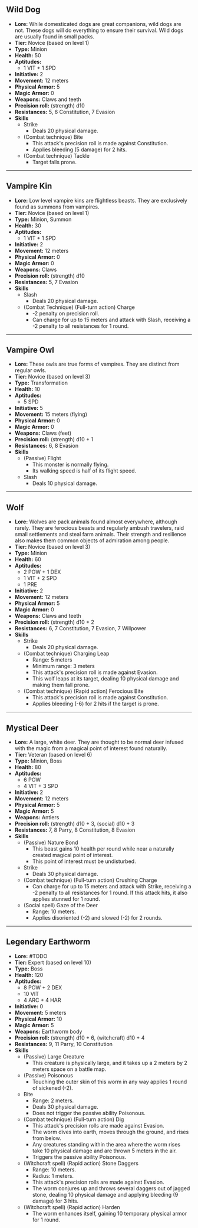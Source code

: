 ## Wild Dog
+ **Lore:** While domesticated dogs are great companions, wild dogs are not. These dogs will do everything to ensure their survival. Wild dogs are usually found in small packs.
+ **Tier:** Novice (based on level 1) 
+ **Type:** Minion
+ **Health:** 50
+ **Aptitudes:** 
	+ 1 VIT + 1 SPD
+ **Initiative:** 2
+ **Movement:** 12 meters
+ **Physical Armor:** 5
+ **Magic Armor:** 0
+ **Weapons:** Claws and teeth
+ **Precision roll:** (strength) d10
+ **Resistances:** 5, 6 Constitution, 7 Evasion
+ **Skills**
	+ Strike
		+ Deals 20 physical damage.
	+ (Combat technique) Bite
		+ This attack's precision roll is made against Constitution.
		+ Applies bleeding (5 damage) for 2 hits.
	+ (Combat technique) Tackle
		+ Target falls prone.

---
## Vampire Kin
+ **Lore:** Low level vampire kins are flightless beasts. They are exclusively found as summons from vampires.
+ **Tier:** Novice (based on level 1) 
+ **Type:** Minion, Summon
+ **Health:** 30
+ **Aptitudes:** 
	+ 1 VIT + 1 SPD
+ **Initiative:** 2
+ **Movement:** 12 meters
+ **Physical Armor:** 0
+ **Magic Armor:** 0
+ **Weapons:** Claws
+ **Precision roll:** (strength) d10
+ **Resistances:** 5, 7 Evasion
+ **Skills**
	+ Slash
		+ Deals 20 physical damage.
	+ (Combat Technique) (Full-turn action) Charge
		+ -2 penalty on precision roll.
		+ Can charge for up to 15 meters and attack with Slash, receiving a -2 penalty to all resistances for 1 round.

---
## Vampire Owl
+ **Lore:** These owls are true forms of vampires. They are distinct from regular owls.
+ **Tier:** Novice (based on level 3) 
+ **Type:** Transformation
+ **Health:** 10
+ **Aptitudes:** 
	+ 5 SPD
+ **Initiative:** 5
+ **Movement:** 15 meters (flying)
+ **Physical Armor:** 0
+ **Magic Armor:** 0
+ **Weapons:** Claws (feet)
+ **Precision roll:** (strength) d10 + 1
+ **Resistances:** 6, 8 Evasion
+ **Skills**
	+ (Passive) Flight
		+ This monster is normally flying.
		+ Its walking speed is half of its flight speed.
	+ Slash
		+ Deals 10 physical damage.

---
## Wolf
+ **Lore:** Wolves are pack animals found almost everywhere, although rarely. They are ferocious beasts and regularly ambush travelers, raid small settlements and steal farm animals. Their strength and resilience also makes them common objects of admiration among people.
+ **Tier:** Novice (based on level 3) 
+ **Type:** Minion
+ **Health:** 60
+ **Aptitudes:** 
	+ 2 POW + 1 DEX
	+ 1 VIT + 2 SPD 
	+ 1 PRE
+ **Initiative:** 2
+ **Movement:** 12 meters
+ **Physical Armor:** 5
+ **Magic Armor:** 0
+ **Weapons:** Claws and teeth
+ **Precision roll:** (strength) d10 + 2
+ **Resistances:** 6, 7 Constitution, 7 Evasion, 7 Willpower
+ **Skills**
	+ Strike
		+ Deals 20 physical damage.
	+ (Combat technique) Charging Leap
		+ Range: 5 meters
		+ Minimum range: 3 meters
		+ This attack's precision roll is made against Evasion.
		+ This wolf leaps at its target, dealing 10 physical damage and making them fall prone.
	+ (Combat technique) (Rapid action) Ferocious Bite
		+ This attack's precision roll is made against Constitution.
		+ Applies bleeding (-6) for 2 hits if the target is prone.

---
## Mystical Deer
+ **Lore:** A large, white deer. They are thought to be normal deer infused with the magic from a magical point of interest found naturally.
+ **Tier:** Veteran (based on level 6) 
+ **Type:** Minion, Boss
+ **Health:** 80
+ **Aptitudes:** 
	+ 6 POW
	+ 4 VIT + 3 SPD
+ **Initiative:** 2
+ **Movement:** 12 meters
+ **Physical Armor:** 5
+ **Magic Armor:** 5
+ **Weapons:** Antlers
+ **Precision roll:** (strength) d10 + 3, (social) d10 + 3
+ **Resistances:** 7, 8 Parry, 8 Constitution, 8 Evasion
+ **Skills**
	+ (Passive) Nature Bond
		+ This beast gains 10 health per round while near a naturally created magical point of interest.
		+ This point of interest must be undisturbed.
	+ Strike
		+ Deals 30 physical damage.
	+ (Combat technique) (Full-turn action) Crushing Charge
		+ Can charge for up to 15 meters and attack with Strike, receiving a -2 penalty to all resistances for 1 round. If this attack hits, it also applies stunned for 1 round.
	+ (Social spell) Gaze of the Deer
		+ Range: 10 meters.
		+ Applies disoriented (-2) and slowed (-2) for 2 rounds.

---
## Legendary Earthworm
+ **Lore:** #TODO
+ **Tier:** Expert (based on level 10) 
+ **Type:** Boss
+ **Health:** 120
+ **Aptitudes:** 
	+ 8 POW + 2 DEX
	+ 10 VIT
	+ 4 ARC + 4 HAR
+ **Initiative:** 0
+ **Movement:** 5 meters
+ **Physical Armor:** 10
+ **Magic Armor:** 5
+ **Weapons:** Earthworm body
+ **Precision roll:** (strength) d10 + 6, (witchcraft) d10 + 4
+ **Resistances:** 9, 11 Parry, 10 Constitution
+ **Skills**
	+ (Passive) Large Creature
		+ This creature is physically large, and it takes up a 2 meters by 2 meters space on a battle map. 
	+ (Passive) Poisonous
		+ Touching the outer skin of this worm in any way applies 1 round of sickened (-2). 
	+ Bite
		+ Range: 2 meters. 
		+ Deals 30 physical damage.
		+ Does not trigger the passive ability Poisonous.
	+ (Combat technique) (Full-turn action) Dig
		+ This attack's precision rolls are made against Evasion.
		+ The worm dives into earth, moves through the ground, and rises from below. 
		+ Any creatures standing within the area where the worm rises take 10 physical damage and are thrown 5 meters in the air.
		+ Triggers the passive ability Poisonous.
	+ (Witchcraft spell) (Rapid action) Stone Daggers
		+ Range: 10 meters. 
		+ Radius: 1 meters. 
		+ This attack's precision rolls are made against Evasion.
		+ The worm conjures up and throws several daggers out of jagged stone, dealing 10 physical damage and applying bleeding (9 damage) for 3 hits.
	+ (Witchcraft spell) (Rapid action) Harden
		+ The worm enhances itself, gaining 10 temporary physical armor for 1 round. 